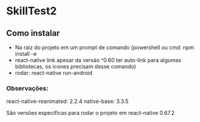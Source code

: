 # SkillTest2

## Como instalar

- Na raiz do projeto em um prompt de comando (powershell ou cmd: npm install -e
- react-native link apesar da versão ^0.60 ter auto-link para algumas bibliotecas, os icones precisam desse comando)
- rodar: react-native run-android

### Observações:

react-native-reanimated: 2.2.4
native-base: 3.3.5

São versões especificas para rodar o projeto em react-native 0.67.2
